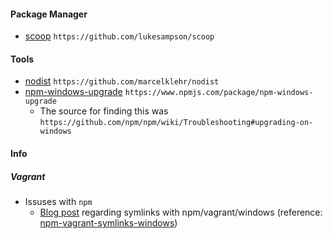 #### Package Manager
- [scoop](https://github.com/lukesampson/scoop) `https://github.com/lukesampson/scoop`

#### Tools
- [nodist](https://github.com/marcelklehr/nodist) `https://github.com/marcelklehr/nodist`
- [npm-windows-upgrade](https://www.npmjs.com/package/npm-windows-upgrade) `https://www.npmjs.com/package/npm-windows-upgrade`
  - The source for finding this was `https://github.com/npm/npm/wiki/Troubleshooting#upgrading-on-windows`

#### Info
##### Vagrant
- Issuses with `npm`
  - [Blog post](http://kmile.nl/post/73956428426/npm-vagrant-and-symlinks-on-windows) regarding symlinks with npm/vagrant/windows (reference: [npm-vagrant-symlinks-windows](https://github.com/mikemimik/dev-essentials/blob/master/references/npm-vagrant-symlinks-windows.md))
